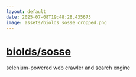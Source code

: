 ```yaml
---
layout: default
date: 2025-07-08T19:48:28.435673
image: assets/biolds_sosse_cropped.png
---
```


# [biolds/sosse](https://github.com/biolds/sosse)

selenium-powered web crawler and search engine
